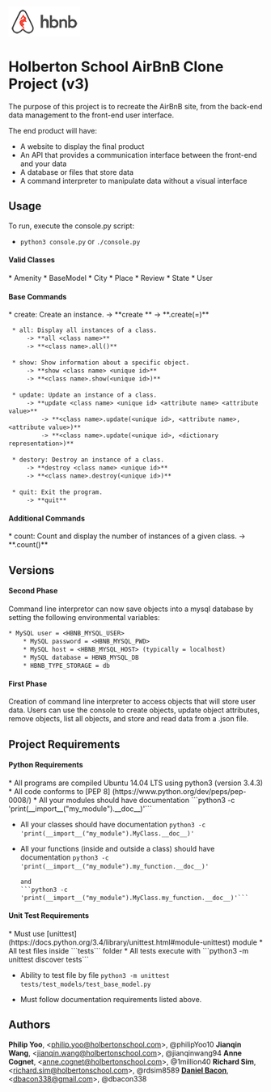 ![alt tag](https://github.com/dfbacon/AirBnB_clone/blob/master/web_static/images/logo.png)

Holberton School AirBnB Clone Project (v3)
==========================================

The purpose of this project is to recreate the AirBnB site, from the back-end data management to the front-end user interface.

The end product will have:
* A website to display the final product
* An API that provides a communication interface between the front-end and your data
* A database or files that store data
* A command interpreter to manipulate data without a visual interface

Usage
-----
To run, execute the console.py script:
* ```python3 console.py``` or ```./console.py```

<h4>Valid Classes</h4>
* Amenity
* BaseModel
* City
* Place
* Review
* State
* User

<h4>Base Commands</h4>
	 * create: Create an instance.
	     -> **create <class name>**
	     -> **<class name>.create(<key>=<value>)**

	 * all: Display all instances of a class.
	     -> **all <class name>**
	     -> **<class name>.all()**

	 * show: Show information about a specific object.
	     -> **show <class name> <unique id>**
	     -> **<class name>.show(<unique id>)**

	 * update: Update an instance of a class.
	     -> **update <class name> <unique id> <attribute name> <attribute value>**
             -> **<class name>.update(<unique id>, <attribute name>, <attribute value>)**
             -> **<class name>.update(<unique id>, <dictionary representation>)**

	 * destory: Destroy an instance of a class.
	     -> **destroy <class name> <unique id>**
	     -> **<class name>.destroy(<unique id>)**

	 * quit: Exit the program.
	     -> **quit**

<h4>Additional Commands</h4>
	 * count: Count and display the number of instances of a given class.
	     -> **<class name>.count()**

Versions
--------
<h4>Second Phase</h4>
Command line interpretor can now save objects into a mysql database by setting the following environmental variables:

	* MySQL user = <HBNB_MYSQL_USER>
        * MySQL password = <HBNB_MYSQL_PWD>
        * MySQL host = <HBNB_MYSQL_HOST> (typically = localhost)
        * MySQL database = HBNB_MYSQL_DB
        * HBNB_TYPE_STORAGE = db

<h4>First Phase</h4>
Creation of command line interpreter to access objects that will store user data. Users can use the console to create objects, update object attributes, remove objects, list all objects, and store and read data from a .json file.

Project Requirements
--------------------
<h4>Python Requirements</h4>
* All programs are compiled Ubuntu 14.04 LTS using python3 (version 3.4.3)
* All code conforms to [PEP 8] (https://www.python.org/dev/peps/pep-0008/)
* All your modules should have documentation
      ```python3 -c 'print(__import__("my_module").__doc__)'```

* All your classes should have documentation
      ```python3 -c 'print(__import__("my_module").MyClass.__doc__)'```

* All your functions (inside and outside a class) should have documentation
      ```python3 -c 'print(__import__("my_module").my_function.__doc__)'```

      and
      ```python3 -c 'print(__import__("my_module").MyClass.my_function.__doc__)'```

<h4>Unit Test Requirements</h4>
* Must use [unittest] (https://docs.python.org/3.4/library/unittest.html#module-unittest) module
* All test files inside ```tests``` folder
* All tests execute with
      ```python3 -m unittest discover tests```

* Ability to test file by file
      ```python3 -m unittest tests/test_models/test_base_model.py```

* Must follow documentation requirements listed above.

Authors
-------
**Philip Yoo**, \<philip.yoo@holbertonschool.com>, @philipYoo10
**Jianqin Wang**, \<jianqin.wang@holbertonschool.com>, @jianqinwang94
**Anne Cognet**, \<anne.cognet@holbertonschool.com>, @1million40
**Richard Sim**, \<richard.sim@holbertonschool.com>, @rdsim8589
[**Daniel Bacon**](https://github.com/dfbacon), \<dbacon338@gmail.com>, @dbacon338

